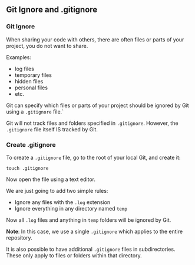 ## Git Ignore and .gitignore

### Git Ignore

When sharing your code with others, there are often files or parts of your project, you do not want to share.

Examples:
- log files
- temporary files
- hidden files
- personal files
- etc.

Git can specify which files or parts of your project should be ignored by Git using a `.gitignore` file.`

Git will not track files and folders specified in `.gitignore`. However, the `.gitignore` file itself IS tracked by Git.

### Create .gitignore

To create a `.gitignore` file, go to the root of your local Git, and create it:

    touch .gitignore

Now open the file using a text editor.

We are just going to add two simple rules:

- Ignore any files with the `.log` extension
- Ignore everything in any directory named `temp`

Now all `.log` files and anything in `temp` folders will be ignored by Git.

**Note**: In this case, we use a single `.gitignore` which applies to the entire repository.

It is also possible to have additional `.gitignore` files in subdirectories. These only apply to files or folders within that directory.